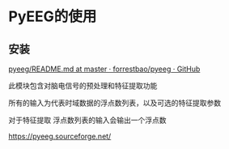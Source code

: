 # PyEEG的使用

## 安装

[pyeeg/README.md at master · forrestbao/pyeeg · GitHub](https://github.com/forrestbao/pyeeg/blob/master/README.md)

此模块包含对脑电信号的预处理和特征提取功能

所有的输入为代表时域数据的浮点数列表，以及可选的特征提取参数

对于特征提取 浮点数列表的输入会输出一个浮点数

https://pyeeg.sourceforge.net/



